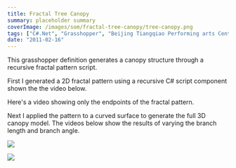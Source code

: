 ```yaml
---
title: Fractal Tree Canopy
summary: placeholder summary
coverImage: /images/som/fractal-tree-canopy/tree-canopy.png
tags: ["C#.Net", "Grasshopper", "Beijing Tiangqiao Performing arts Center"]
date: "2011-02-16"
---
```


This grasshopper definition generates a canopy structure through a recursive fractal pattern script.


First I generated a 2D fractal pattern using a recursive C# script component shown the the video below.

Here's a video showing only the endpoints of the fractal pattern.

Next I applied the pattern to a curved surface to generate the full 3D canopy model. The videos below show the results of varying the branch length and branch angle.

![](/images/som/fractal-tree-canopy/tree-canopy.jpg)

![](/images/som/fractal-tree-canopy/Tree-Structure-Samples.png)
